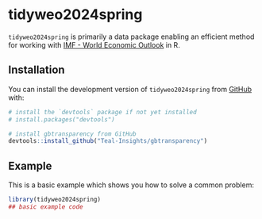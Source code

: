 
<!-- README.md is generated from README.Rmd. Please edit that file -->

# tidyweo2024spring

<!-- badges: start -->
<!-- badges: end -->

`tidyweo2024spring` is primarily a data package enabling an efficient
method for working with [IMF - World Economic
Outlook](https://imf.org/en/Publications/SPROLLS/world-economic-outlook-databases#sort=%40imfdate%20descending)
in R.

## Installation

You can install the development version of `tidyweo2024spring` from
[GitHub](https://github.com/) with:

``` r
# install the `devtools` package if not yet installed
# install.packages("devtools")

# install gbtransparency from GitHub
devtools::install_github("Teal-Insights/gbtransparency")
```

## Example

This is a basic example which shows you how to solve a common problem:

``` r
library(tidyweo2024spring)
## basic example code
```
